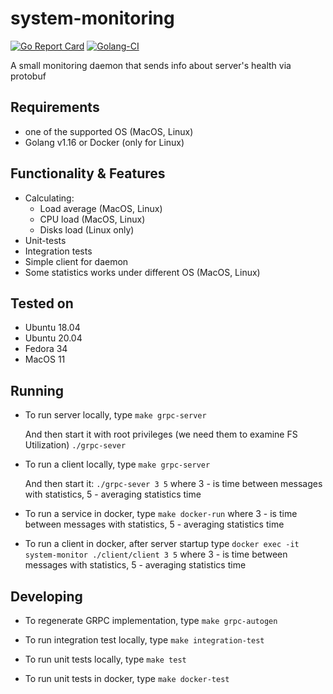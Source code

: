 # system-monitoring

[![Go Report Card](https://goreportcard.com/badge/github.com/ansavin/system-monitoring)](https://goreportcard.com/report/github.com/ansavin/system-monitoring)
[![Golang-CI](https://github.com/ansavin/system-monitoring/actions/workflows/golang-ci.yml/badge.svg)](https://github.com/ansavin/system-monitoring/actions/workflows/golang-ci.yml)

A small monitoring daemon that sends info about server's health via protobuf

## Requirements

* one of the supported OS (MacOS, Linux)
* Golang v1.16 or Docker (only for Linux)

## Functionality & Features

* Calculating:
  * Load average (MacOS, Linux)
  * CPU load (MacOS, Linux)
  * Disks load (Linux only)
* Unit-tests
* Integration tests
* Simple client for daemon
* Some statistics works under different OS (MacOS, Linux)

## Tested on

* Ubuntu 18.04
* Ubuntu 20.04
* Fedora 34
* MacOS 11

## Running

* To run server locally, type
  `make grpc-server`

  And then start it with root privileges (we need them to examine FS Utilization)
  `./grpc-sever`

* To run a client locally, type
  `make grpc-server`

  And then start it:
  `./grpc-sever 3 5`
  where 3 - is time between messages with statistics,
  5 - averaging statistics time

* To run a service in docker, type
  `make docker-run`
  where 3 - is time between messages with statistics,
  5 - averaging statistics time

* To run a client in docker, after server startup type
  `docker exec -it system-monitor ./client/client 3 5`
  where 3 - is time between messages with statistics,
  5 - averaging statistics time

## Developing

* To regenerate GRPC implementation, type
  `make grpc-autogen`

* To run integration test locally, type
  `make integration-test`

* To run unit tests locally, type
  `make test`

* To run unit tests in docker, type
  `make docker-test`
